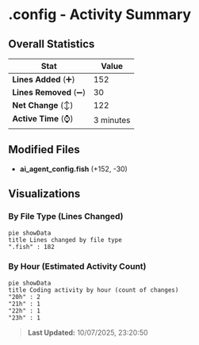 # .config - Activity Summary 

## Overall Statistics

| Stat                   | Value                                                             |
| ---------------------- | ----------------------------------------------------------------- |
| **Lines Added** (➕)   | 152                                          |
| **Lines Removed** (➖) | 30                                        |
| **Net Change** (↕)    | 122                |
| **Active Time** (⌚)   | 3 minutes |


## Modified Files
- **ai_agent_config.fish** (+152, -30)

## Visualizations

### By File Type (Lines Changed)

```mermaid
pie showData
title Lines changed by file type
".fish" : 182
```

### By Hour (Estimated Activity Count)

```mermaid
pie showData
title Coding activity by hour (count of changes)
"20h" : 2
"21h" : 1
"22h" : 1
"23h" : 1
```


> **Last Updated:** 10/07/2025, 23:20:50
